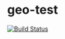 # geo-test

[![Build Status](https://travis-ci.org/leighghunt/geo-test.svg)](https://travis-ci.org/leighghunt/geo-test)
